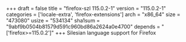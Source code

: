 +++
draft = false
title = "firefox-szl 115.0.2-1"
version = "115.0.2-1"
categories = ['locale-extra', 'firefox-extensions']
arch = "x86_64"
size = "473080"
usize = "534134"
sha1sum = "9abf9b0504b81579d591c960bd86a2624a0e4700"
depends = "['firefox>=115.0.2']"
+++
Silesian language support for Firefox